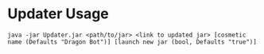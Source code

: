 Updater Usage
=============
`java -jar Updater.jar <path/to/jar> <link to updated jar> [cosmetic name (Defaults "Dragon Bot")] [launch new jar (bool, Defaults "true")]`